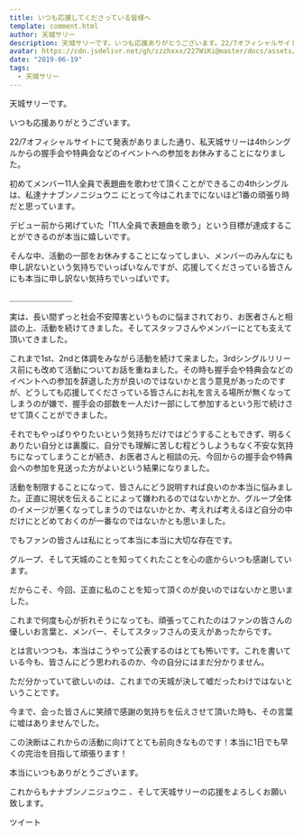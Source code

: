```yaml
---
title: いつも応援してくださっている皆様へ
template: comment.html
author: 天城サリー
description: 天城サリーです。いつも応援ありがとうございます。22/7オフィシャルサイトにて発表がありました通り、私天城サリーは4thシングルからの握手会や特典会などのイベントへの参加をお休みすることに...
avatar: https://cdn.jsdelivr.net/gh/zzzhxxx/227WiKi@master/docs/assets/photo/avatar/sally.jpg
date: "2019-06-19"
tags:
  - 天城サリー
---
```



天城サリーです。



いつも応援ありがとうございます。



22/7オフィシャルサイトにて発表がありました通り、私天城サリーは4thシングルからの握手会や特典会などのイベントへの参加をお休みすることになりました。



初めてメンバー11人全員で表題曲を歌わせて頂くことができるこの4thシングルは、私達ナナブンノニジュウニ にとって今はこれまでにないほど1番の頑張り時だと思っています。



デビュー前から掲げていた「11人全員で表題曲を歌う」という目標が達成することができるのが本当に嬉しいです。



そんな中、活動の一部をお休みすることになってしまい、メンバーのみんなにも申し訳ないという気持ちでいっぱいなんですが、応援してくださっている皆さんにも本当に申し訳ない気持ちでいっぱいです。

＿＿＿＿＿＿＿＿

実は、長い間ずっと社会不安障害というものに悩まされており、お医者さんと相談の上、活動を続けてきました。そしてスタッフさんやメンバーにとても支えて頂いてきました。



これまで1st、2ndと体調をみながら活動を続けて来ました。3rdシングルリリース前にも改めて活動についてお話を重ねました。その時も握手会や特典会などのイベントへの参加を辞退した方が良いのではないかと言う意見があったのですが、どうしても応援してくださっている皆さんにお礼を言える場所が無くなってしまうのが嫌で、握手会の部数を一人だけ一部にして参加するという形で続けさせて頂くことができました。



それでもやっぱりやりたいという気持ちだけではどうすることもできず、明るくありたい自分とは裏腹に、自分でも理解に苦しむ程どうしようもなく不安な気持ちになってしまうことが続き、お医者さんと相談の元、今回からの握手会や特典会への参加を見送った方がよいという結果になりました。



活動を制限することになって、皆さんにどう説明すれば良いのか本当に悩みました。正直に現状を伝えることによって嫌われるのではないかとか、グループ全体のイメージが悪くなってしまうのではないかとか、考えれば考えるほど自分の中だけにとどめておくのが一番なのではないかとも思いました。



でもファンの皆さんは私にとって本当に本当に大切な存在です。



グループ、そして天城のことを知ってくれたことを心の底からいつも感謝しています。



だからこそ、今回、正直に私のことを知って頂くのが良いのではないかと思いました。



これまで何度も心が折れそうになっても、頑張ってこれたのはファンの皆さんの優しいお言葉と、メンバー、そしてスタッフさんの支えがあったからです。



とは言いつつも、本当はこうやって公表するのはとても怖いです。これを書いている今も、皆さんにどう思われるのか、今の自分にはまだ分かりません。



ただ分かっていて欲しいのは、これまでの天城が決して嘘だったわけではないということです。



今まで、会った皆さんに笑顔で感謝の気持ちを伝えさせて頂いた時も、その言葉に嘘はありませんでした。



この決断はこれからの活動に向けてとても前向きなものです！本当に1日でも早くの完治を目指して頑張ります！



本当にいつもありがとうございます。



これからもナナブンノニジュウニ 、そして天城サリーの応援をよろしくお願い致します。



ツイート



